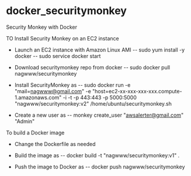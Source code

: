 docker_securitymonkey
=====================

Security Monkey with Docker

TO Install Security Monkey on an EC2 instance

- Launch an EC2 instance with Amazon Linux AMI
-- sudo yum install -y docker
-- sudo service docker start

- Download securitymonkey repo from docker
-- sudo docker pull nagwww/securitymonkey

- Install SecurityMonkey as
--  sudo docker run -e "mail=nagwww@gmail.com" -e "host=ec2-xx-xxx-xxx-xxx.compute-1.amazonaws.com" -i -t -p 443:443 -p 5000:5000 "nagwww/securitymonkey:v2" /home/ubuntu/securitymonkey.sh

- Create a new user as
-- monkey create_user "awsalerter@gmail.com" "Admin"

To build a Docker image
- Change the Dockerfile as needed

- Build the image as
--  docker build -t "nagwww/securitymonkey:v1" .

- Push the image to Docker as
-- docker push nagwww/securitymonkey
